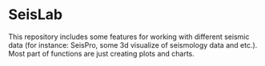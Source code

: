 # SeisLab
This repository includes some features for working with different seismic data (for instance: SeisPro, some 3d visualize of seismology data and etc.). 
Most part of functions are just creating plots and charts. 
